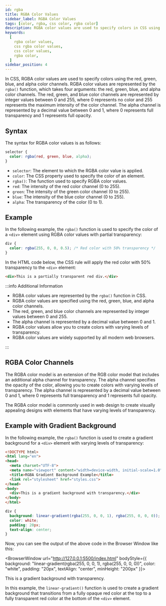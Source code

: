```yaml
---
id: rgba
title: RGBA Color Values
sidebar_label: RGBA Color Values
tags: [color, rgba, css color, rgba color]
description: RGBA color values are used to specify colors in CSS using the red, green, blue, and alpha color channels.
keywords:
  [
    rgba color values,
    css rgba color values,
    css color values,
    rgba color,
  ]
sidebar_position: 4
---
```


In CSS, RGBA color values are used to specify colors using the red, green, blue, and alpha color channels. RGBA color values are represented by the `rgba()` function, which takes four arguments: the red, green, blue, and alpha color channels. The red, green, and blue color channels are represented by integer values between 0 and 255, where 0 represents no color and 255 represents the maximum intensity of the color channel. The alpha channel is represented by a decimal value between 0 and 1, where 0 represents full transparency and 1 represents full opacity.

<AdsComponent />

## Syntax

The syntax for RGBA color values is as follows:

```css title="index.css"
selector {
  color: rgba(red, green, blue, alpha);
}
```

- `selector`: The element to which the RGBA color value is applied.
- `color`: The CSS property used to specify the color of an element.
- `rgba()`: The function used to specify RGBA color values.
- `red`: The intensity of the red color channel (0 to 255).
- `green`: The intensity of the green color channel (0 to 255).
- `blue`: The intensity of the blue color channel (0 to 255).
- `alpha`: The transparency of the color (0 to 1).

## Example

In the following example, the `rgba()` function is used to specify the color of a `<div>` element using RGBA color values with partial transparency:

```css title="index.css"
div {
  color: rgba(255, 0, 0, 0.5); /* Red color with 50% transparency */
}
```

In the HTML code below, the CSS rule will apply the red color with 50% transparency to the `<div>` element:

```html title="index.html"
<div>This is a partially transparent red div.</div>
```

:::info Additional Information

- RGBA color values are represented by the `rgba()` function in CSS.
- RGBA color values are specified using the red, green, blue, and alpha color channels.
- The red, green, and blue color channels are represented by integer values between 0 and 255.
- The alpha channel is represented by a decimal value between 0 and 1.
- RGBA color values allow you to create colors with varying levels of transparency.
- RGBA color values are widely supported by all modern web browsers.

:::

## RGBA Color Channels

The RGBA color model is an extension of the RGB color model that includes an additional alpha channel for transparency. The alpha channel specifies the opacity of the color, allowing you to create colors with varying levels of transparency. The alpha channel is represented by a decimal value between 0 and 1, where 0 represents full transparency and 1 represents full opacity.

The RGBA color model is commonly used in web design to create visually appealing designs with elements that have varying levels of transparency.

<AdsComponent />

## Example with Gradient Background

In the following example, the `rgba()` function is used to create a gradient background for a `<div>` element with varying levels of transparency:

<Tabs>
  <TabItem value="HTML" label="index.html">

```html title="index.html"
<!DOCTYPE html>
<html lang="en">
<head>
  <meta charset="UTF-8">
  <meta name="viewport" content="width=device-width, initial-scale=1.0">
  <title>RGBA Gradient Background Example</title>
  <link rel="stylesheet" href="styles.css">
</head>
<body>
  <div>This is a gradient background with transparency.</div>
</body>
</html>
```

</TabItem>
  <TabItem value="CSS" label="styles.css">

```css title="styles.css"
div {
  background: linear-gradient(rgba(255, 0, 0, 1), rgba(255, 0, 0, 0));
  color: white;
  padding: 20px;
  text-align: center;
}
```

</TabItem>
</Tabs>

Now, you can see the output of the above code in the Browser Window like this:

<BrowserWindow url="http://127.0.0.1:5500/index.html" bodyStyle={{ background: "linear-gradient(rgba(255, 0, 0, 1), rgba(255, 0, 0, 0))", color: "white", padding: "20px", textAlign: "center", minHeight: "200px" }}>
    <div>
      This is a gradient background with transparency.
    </div>
</BrowserWindow>

In this example, the `linear-gradient()` function is used to create a gradient background that transitions from a fully opaque red color at the top to a fully transparent red color at the bottom of the `<div>` element.